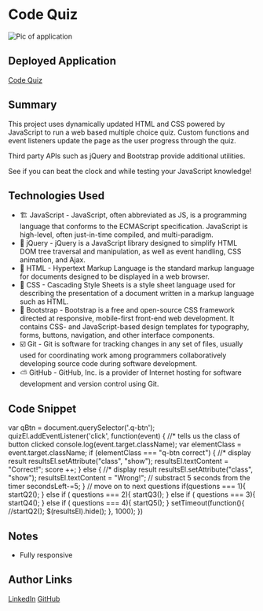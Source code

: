 # Code Quiz

<img src="https://zno.s3-us-west-1.amazonaws.com/code-quiz.png" alt="Pic of application"
title="Code Quiz" width="" />

## Deployed Application
[Code Quiz](https://darrindevs.github.io/code-quiz/)

## Summary 
This project uses dynamically updated HTML and CSS powered by JavaScript to run a web based multiple choice quiz. Custom functions and event listeners update the page as the user progress through the quiz.

Third party APIs such as jQuery and Bootstrap provide additional utilities. 

See if you can beat the clock and while testing your JavaScript knowledge! 


## Technologies Used
- 🏗 JavaScript - JavaScript, often abbreviated as JS, is a programming language that conforms to the ECMAScript specification. JavaScript is high-level, often just-in-time compiled, and multi-paradigm.
- 🌳 jQuery - jQuery is a JavaScript library designed to simplify HTML DOM tree traversal and manipulation, as well as event handling, CSS animation, and Ajax.
- 🦴 HTML - Hypertext Markup Language is the standard markup language for documents designed to be displayed in a web browser.
- 👗 CSS - Cascading Style Sheets is a style sheet language used for describing the presentation of a document written in a markup language such as HTML. 
- 👢 Bootstrap - Bootstrap is a free and open-source CSS framework directed at responsive, mobile-first front-end web development. It contains CSS- and JavaScript-based design templates for typography, forms, buttons, navigation, and other interface components.
- ☑️ Git - Git is software for tracking changes in any set of files, usually used for coordinating work among programmers collaboratively developing source code during software development.
- ⛅️ GitHub - GitHub, Inc. is a provider of Internet hosting for software development and version control using Git.


## Code Snippet

 var qBtn = document.querySelector('.q-btn');
    quizEl.addEventListener('click', function(event) {
        //* tells us the class of button clicked
        console.log(event.target.className);
        var elementClass = event.target.className; 
        if (elementClass === "q-btn correct") {
            //* display result 
            resultsEl.setAttribute("class", "show");
            resultsEl.textContent = "Correct!";
            score ++;
        } else {
            //* display result 
            resultsEl.setAttribute("class", "show");
            resultsEl.textContent = "Wrong!";
            // substract 5 seconds from the timer 
            secondsLeft-=5;
        }
        // move on to next questions 
         if(questions === 1){
            startQ2();
            } else if ( questions === 2){
            startQ3();
            } else if ( questions === 3){
            startQ4();
            } else if ( questions === 4){
            startQ5();
            }
            setTimeout(function(){ 
                //startQ2();
                $(resultsEl).hide();
             }, 1000);
    })


## Notes

- Fully responsive


## Author Links
[LinkedIn](https://www.linkedin.com/in/darrinweyers/)
[GitHub](https://github.com/darrindevs)
